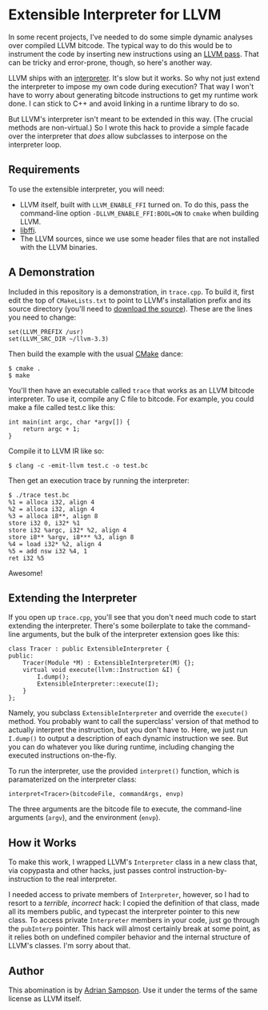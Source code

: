 Extensible Interpreter for LLVM
===============================

In some recent projects, I've needed to do some simple dynamic analyses over compiled LLVM bitcode. The typical way to do this would be to instrument the code by inserting new instructions using an [LLVM pass][]. That can be tricky and error-prone, though, so here's another way.

LLVM ships with an [interpreter][llvm interpreter]. It's slow but it works. So why not just extend the interpreter to impose my own code during execution? That way I won't have to worry about generating bitcode instructions to get my runtime work done. I can stick to C++ and avoid linking in a runtime library to do so.

But LLVM's interpreter isn't meant to be extended in this way. (The crucial methods are non-virtual.) So I wrote this hack to provide a simple facade over the interpreter that *does* allow subclasses to interpose on the interpreter loop.

[llvm interpreter]: http://llvm.org/docs/CommandGuide/lli.html
[LLVM pass]: http://llvm.org/docs/WritingAnLLVMPass.html


Requirements
------------

To use the extensible interpreter, you will need:

* LLVM itself, built with `LLVM_ENABLE_FFI` turned on. To do this, pass the command-line option `-DLLVM_ENABLE_FFI:BOOL=ON` to `cmake` when building LLVM.
* [libffi][].
* The LLVM sources, since we use some header files that are not installed with the LLVM binaries.

[libffi]: http://sourceware.org/libffi/


A Demonstration
---------------

Included in this repository is a demonstration, in `trace.cpp`. To build it, first edit the top of `CMakeLists.txt` to point to LLVM's installation prefix and its source directory (you'll need to [download the source][llvm download]). These are the lines you need to change:

    set(LLVM_PREFIX /usr)
    set(LLVM_SRC_DIR ~/llvm-3.3)

Then build the example with the usual [CMake][] dance:

    $ cmake .
    $ make

You'll then have an executable called `trace` that works as an LLVM bitcode interpreter. To use it, compile any C file to bitcode. For example, you could make a file called test.c like this:
    
    int main(int argc, char *argv[]) {
        return argc + 1;
    }

Compile it to LLVM IR like so:

    $ clang -c -emit-llvm test.c -o test.bc

Then get an execution trace by running the interpreter:

    $ ./trace test.bc
    %1 = alloca i32, align 4
    %2 = alloca i32, align 4
    %3 = alloca i8**, align 8
    store i32 0, i32* %1
    store i32 %argc, i32* %2, align 4
    store i8** %argv, i8*** %3, align 8
    %4 = load i32* %2, align 4
    %5 = add nsw i32 %4, 1
    ret i32 %5

Awesome!


Extending the Interpreter
-------------------------

If you open up `trace.cpp`, you'll see that you don't need much code to start extending the interpreter. There's some boilerplate to take the command-line arguments, but the bulk of the interpreter extension goes like this:

    class Tracer : public ExtensibleInterpreter {
    public:
        Tracer(Module *M) : ExtensibleInterpreter(M) {};
        virtual void execute(llvm::Instruction &I) {
            I.dump();
            ExtensibleInterpreter::execute(I);
        }
    };

Namely, you subclass `ExtensibleInterpreter` and override the `execute()` method. You probably want to call the superclass' version of that method to actually interpret the instruction, but you don't have to. Here, we just run `I.dump()` to output a description of each dynamic instruction we see. But you can do whatever you like during runtime, including changing the executed instructions on-the-fly.

To run the interpreter, use the provided `interpret()` function, which is paramaterized on the interpreter class:

    interpret<Tracer>(bitcodeFile, commandArgs, envp)

The three arguments are the bitcode file to execute, the command-line arguments (`argv`), and the environment (`envp`).


How it Works
------------

To make this work, I wrapped LLVM's `Interpreter` class in a new class that, via copypasta and other hacks, just passes control instruction-by-instruction to the real interpreter.

I needed access to private members of `Interpreter`, however, so I had to resort to a *terrible, incorrect* hack: I copied the definition of that class, made all its members public, and typecast the interpreter pointer to this new class. To access private `Interpreter` members in your code, just go through the `pubInterp` pointer. This hack will almost certainly break at some point, as it relies both on undefined compiler behavior and the internal structure of LLVM's classes. I'm sorry about that.


Author
------

This abomination is by [Adrian Sampson][home]. Use it under the terms of the same license as LLVM itself.


[home]: http://homes.cs.washington.edu/~asampson/
[CMake]: http://www.cmake.org/
[llvm download]: http://llvm.org/releases/download.html
